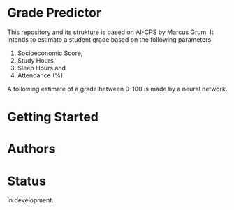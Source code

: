 # Grade Predictor 

This repository and its strukture is based on AI-CPS by Marcus Grum. It intends to estimate a student grade based on the following parameters:

1. Socioeconomic Score,
2. Study Hours,
3. Sleep Hours and
4. Attendance (%).

A following estimate of a grade between 0-100 is made by a neural network. 

# Getting Started

# Authors

# Status
In development.